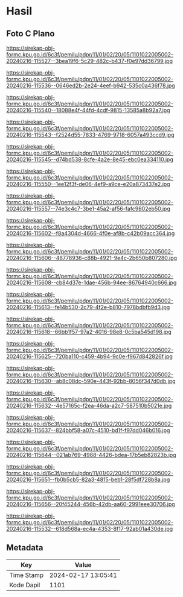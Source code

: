 # Hasil

## Foto C Plano

https://sirekap-obj-formc.kpu.go.id/6c3f/pemilu/pdpr/11/01/02/20/05/1101022005002-20240216-115527--3bea19f6-5c29-482c-b437-f0e97dd36799.jpg

https://sirekap-obj-formc.kpu.go.id/6c3f/pemilu/pdpr/11/01/02/20/05/1101022005002-20240216-115536--0646ed2b-2e24-4eef-b942-535c0a436f78.jpg

https://sirekap-obj-formc.kpu.go.id/6c3f/pemilu/pdpr/11/01/02/20/05/1101022005002-20240216-115540--18088e4f-44fd-4cdf-9815-13585a8b92a7.jpg

https://sirekap-obj-formc.kpu.go.id/6c3f/pemilu/pdpr/11/01/02/20/05/1101022005002-20240216-115543--f2524d55-7833-4769-9718-6057a493ccd9.jpg

https://sirekap-obj-formc.kpu.go.id/6c3f/pemilu/pdpr/11/01/02/20/05/1101022005002-20240216-115545--d74bd538-8cfe-4a2e-8e45-ebc0ea334110.jpg

https://sirekap-obj-formc.kpu.go.id/6c3f/pemilu/pdpr/11/01/02/20/05/1101022005002-20240216-115550--1ee12f3f-de06-4ef9-a9ce-e20a873437e2.jpg

https://sirekap-obj-formc.kpu.go.id/6c3f/pemilu/pdpr/11/01/02/20/05/1101022005002-20240216-115557--74e3c4c7-3be1-45a2-af56-fafc9802eb50.jpg

https://sirekap-obj-formc.kpu.go.id/6c3f/pemilu/pdpr/11/01/02/20/05/1101022005002-20240216-115602--f8a4304d-4666-4f0e-af8b-c42b09acc364.jpg

https://sirekap-obj-formc.kpu.go.id/6c3f/pemilu/pdpr/11/01/02/20/05/1101022005002-20240216-115606--48778936-c88b-4921-9e4c-2b650b807280.jpg

https://sirekap-obj-formc.kpu.go.id/6c3f/pemilu/pdpr/11/01/02/20/05/1101022005002-20240216-115608--cb84d37e-1dae-456b-94ee-86764940c666.jpg

https://sirekap-obj-formc.kpu.go.id/6c3f/pemilu/pdpr/11/01/02/20/05/1101022005002-20240216-115613--fe14b530-2c79-4f2e-b810-7978bdbfb9d3.jpg

https://sirekap-obj-formc.kpu.go.id/6c3f/pemilu/pdpr/11/01/02/20/05/1101022005002-20240216-115618--66bb1f57-97a2-4016-98e8-0c5ba545d198.jpg

https://sirekap-obj-formc.kpu.go.id/6c3f/pemilu/pdpr/11/01/02/20/05/1101022005002-20240216-115625--720ba110-c459-4b94-9c0e-f967d842826f.jpg

https://sirekap-obj-formc.kpu.go.id/6c3f/pemilu/pdpr/11/01/02/20/05/1101022005002-20240216-115630--ab8c08dc-590e-443f-92bb-8056f347d0db.jpg

https://sirekap-obj-formc.kpu.go.id/6c3f/pemilu/pdpr/11/01/02/20/05/1101022005002-20240216-115632--4e57165c-f2ea-46da-a2c7-587510b5021e.jpg

https://sirekap-obj-formc.kpu.go.id/6c3f/pemilu/pdpr/11/01/02/20/05/1101022005002-20240216-115637--824bbf58-a07c-4510-bd1f-f97dd046b016.jpg

https://sirekap-obj-formc.kpu.go.id/6c3f/pemilu/pdpr/11/01/02/20/05/1101022005002-20240216-115644--021ab769-4988-4426-bdea-17b5eb82823b.jpg

https://sirekap-obj-formc.kpu.go.id/6c3f/pemilu/pdpr/11/01/02/20/05/1101022005002-20240216-115651--fb0b5cb5-82a3-4815-beb1-28f5df728b8a.jpg

https://sirekap-obj-formc.kpu.go.id/6c3f/pemilu/pdpr/11/01/02/20/05/1101022005002-20240216-115656--20f45244-456b-42db-aa60-2991eee30706.jpg

https://sirekap-obj-formc.kpu.go.id/6c3f/pemilu/pdpr/11/01/02/20/05/1101022005002-20240216-115532--618d568a-ec4a-4353-8f17-92ab01a430de.jpg


## Metadata

| Key        | Value               |
| ---------- | ------------------- |
| Time Stamp | 2024-02-17 13:05:41 |
| Kode Dapil | 1101                |



